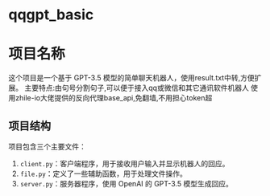 # qqgpt_basic
# 项目名称

这个项目是一个基于 GPT-3.5 模型的简单聊天机器人，使用result.txt中转,方便扩展。
主要特点:由句号分割句子,可以便于接入qq或微信和其它通讯软件机器人
使用zhile-io大佬提供的反向代理base_api,免翻墙,不用担心token超

## 项目结构

项目包含三个主要文件：

1. `client.py`：客户端程序，用于接收用户输入并显示机器人的回应。
2. `file.py`：定义了一些辅助函数，用于处理文件操作。
3. `server.py`：服务器程序，使用 OpenAI 的 GPT-3.5 模型生成回应。
